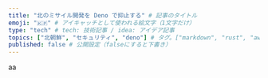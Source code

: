 ```yaml
---
title: "北のミサイル開発を Deno で抑止する" # 記事のタイトル
emoji: "🇰🇵" # アイキャッチとして使われる絵文字（1文字だけ）
type: "tech" # tech: 技術記事 / idea: アイデア記事
topics: ["北朝鮮", "セキュリティ", "deno"] # タグ。["markdown", "rust", "aws"]のように指定する
published: false # 公開設定（falseにすると下書き）
---
```

aa
